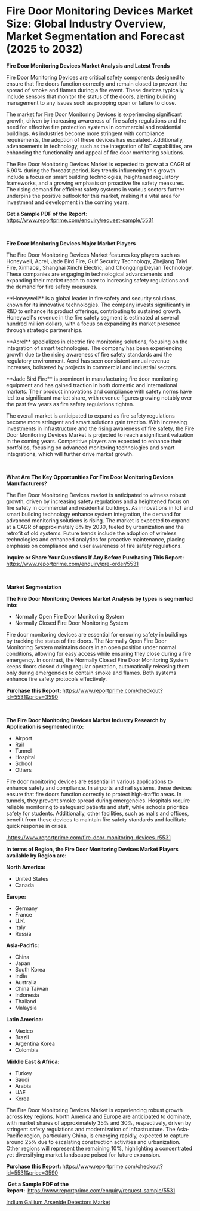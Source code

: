 <p><h1>Fire Door Monitoring Devices Market Size: Global Industry Overview, Market Segmentation and Forecast (2025 to 2032)</h1></p><p><strong>Fire Door Monitoring Devices Market Analysis and Latest Trends</strong></p>
<p><p>Fire Door Monitoring Devices are critical safety components designed to ensure that fire doors function correctly and remain closed to prevent the spread of smoke and flames during a fire event. These devices typically include sensors that monitor the status of the doors, alerting building management to any issues such as propping open or failure to close.</p><p>The market for Fire Door Monitoring Devices is experiencing significant growth, driven by increasing awareness of fire safety regulations and the need for effective fire protection systems in commercial and residential buildings. As industries become more stringent with compliance requirements, the adoption of these devices has escalated. Additionally, advancements in technology, such as the integration of IoT capabilities, are enhancing the functionality and appeal of fire door monitoring solutions.</p><p>The Fire Door Monitoring Devices Market is expected to grow at a CAGR of 6.90% during the forecast period. Key trends influencing this growth include a focus on smart building technologies, heightened regulatory frameworks, and a growing emphasis on proactive fire safety measures. The rising demand for efficient safety systems in various sectors further underpins the positive outlook for this market, making it a vital area for investment and development in the coming years.</p></p>
<p><strong>Get a Sample PDF of the Report:&nbsp;</strong> <a href="https://www.reportprime.com/enquiry/request-sample/5531?utm_campaign=3271&utm_medium=2&utm_source=Github&utm_content=ia&utm_term=19032025&utm_id=fire-door-monitoring-devices">https://www.reportprime.com/enquiry/request-sample/5531</a></p>
<p>&nbsp;</p>
<p><strong>Fire Door Monitoring Devices Major Market Players</strong></p>
<p><p>The Fire Door Monitoring Devices Market features key players such as Honeywell, Acrel, Jade Bird Fire, Gulf Security Technology, Zhejiang Taiyi Fire, Xinhaosi, Shanghai Xinchi Electric, and Chongqing Deyian Technology. These companies are engaging in technological advancements and expanding their market reach to cater to increasing safety regulations and the demand for fire safety measures.</p><p>**Honeywell** is a global leader in fire safety and security solutions, known for its innovative technologies. The company invests significantly in R&D to enhance its product offerings, contributing to sustained growth. Honeywell's revenue in the fire safety segment is estimated at several hundred million dollars, with a focus on expanding its market presence through strategic partnerships.</p><p>**Acrel** specializes in electric fire monitoring solutions, focusing on the integration of smart technologies. The company has been experiencing growth due to the rising awareness of fire safety standards and the regulatory environment. Acrel has seen consistent annual revenue increases, bolstered by projects in commercial and industrial sectors.</p><p>**Jade Bird Fire** is prominent in manufacturing fire door monitoring equipment and has gained traction in both domestic and international markets. Their product innovations and compliance with safety norms have led to a significant market share, with revenue figures growing notably over the past few years as fire safety regulations tighten.</p><p>The overall market is anticipated to expand as fire safety regulations become more stringent and smart solutions gain traction. With increasing investments in infrastructure and the rising awareness of fire safety, the Fire Door Monitoring Devices Market is projected to reach a significant valuation in the coming years. Competitive players are expected to enhance their portfolios, focusing on advanced monitoring technologies and smart integrations, which will further drive market growth.</p></p>
<p>&nbsp;</p>
<p><strong>What Are The Key Opportunities For Fire Door Monitoring Devices Manufacturers?</strong></p>
<p><p>The Fire Door Monitoring Devices market is anticipated to witness robust growth, driven by increasing safety regulations and a heightened focus on fire safety in commercial and residential buildings. As innovations in IoT and smart building technology enhance system integration, the demand for advanced monitoring solutions is rising. The market is expected to expand at a CAGR of approximately 8% by 2030, fueled by urbanization and the retrofit of old systems. Future trends include the adoption of wireless technologies and enhanced analytics for proactive maintenance, placing emphasis on compliance and user awareness of fire safety regulations.</p></p>
<p><strong>Inquire or Share Your Questions If Any Before Purchasing This Report:</strong> <a href="https://www.reportprime.com/enquiry/pre-order/5531?utm_campaign=3271&utm_medium=2&utm_source=Github&utm_content=ia&utm_term=19032025&utm_id=fire-door-monitoring-devices">https://www.reportprime.com/enquiry/pre-order/5531</a></p>
<p>&nbsp;</p>
<p><strong>Market Segmentation</strong></p>
<p><strong>The Fire Door Monitoring Devices Market Analysis by types is segmented into:</strong></p>
<p><ul><li>Normally Open Fire Door Monitoring System</li><li>Normally Closed Fire Door Monitoring System</li></ul></p>
<p><p>Fire door monitoring devices are essential for ensuring safety in buildings by tracking the status of fire doors. The Normally Open Fire Door Monitoring System maintains doors in an open position under normal conditions, allowing for easy access while ensuring they close during a fire emergency. In contrast, the Normally Closed Fire Door Monitoring System keeps doors closed during regular operation, automatically releasing them only during emergencies to contain smoke and flames. Both systems enhance fire safety protocols effectively.</p></p>
<p><strong>Purchase this Report:&nbsp;</strong><a href="https://www.reportprime.com/checkout?id=5531&price=3590&utm_campaign=3271&utm_medium=2&utm_source=Github&utm_content=ia&utm_term=19032025&utm_id=fire-door-monitoring-devices">https://www.reportprime.com/checkout?id=5531&price=3590</a></p>
<p>&nbsp;</p>
<p><strong>The Fire Door Monitoring Devices Market Industry Research by Application is segmented into:</strong></p>
<p><ul><li>Airport</li><li>Rail</li><li>Tunnel</li><li>Hospital</li><li>School</li><li>Others</li></ul></p>
<p><p>Fire door monitoring devices are essential in various applications to enhance safety and compliance. In airports and rail systems, these devices ensure that fire doors function correctly to protect high-traffic areas. In tunnels, they prevent smoke spread during emergencies. Hospitals require reliable monitoring to safeguard patients and staff, while schools prioritize safety for students. Additionally, other facilities, such as malls and offices, benefit from these devices to maintain fire safety standards and facilitate quick response in crises.</p></p>
<p><a href="https://www.reportprime.com/fire-door-monitoring-devices-r5531?utm_campaign=3271&utm_medium=2&utm_source=Github&utm_content=ia&utm_term=19032025&utm_id=fire-door-monitoring-devices">&nbsp;https://www.reportprime.com/fire-door-monitoring-devices-r5531</a></p>
<p><strong>In terms of Region, the Fire Door Monitoring Devices Market Players available by Region are:</strong></p>
<p>
    <p> <strong> North America: </strong>
        <ul>
            <li>United States</li>
            <li>Canada</li>
        </ul>
        </p> 
    <p> <strong> Europe: </strong>
        <ul>
            <li>Germany</li>
            <li>France</li>
            <li>U.K.</li>
            <li>Italy</li>
            <li>Russia</li>
        </ul>
        </p> 
    <p> <strong> Asia-Pacific: </strong>
        <ul>
            <li>China</li>
            <li>Japan</li>
            <li>South Korea</li>
            <li>India</li>
            <li>Australia</li>
            <li>China Taiwan</li>
            <li>Indonesia</li>
            <li>Thailand</li>
            <li>Malaysia</li>
        </ul>
        </p> 
    <p> <strong> Latin America: </strong>
        <ul>
            <li>Mexico</li>
            <li>Brazil</li>
            <li>Argentina Korea</li>
            <li>Colombia</li>
        </ul>
        </p> 
    <p> <strong> Middle East & Africa: </strong>
        <ul>
            <li>Turkey</li>
            <li>Saudi</li>
            <li>Arabia</li>
            <li>UAE</li>
            <li>Korea</li>
        </ul>
    </p>
    </p>
<p><p>The Fire Door Monitoring Devices Market is experiencing robust growth across key regions. North America and Europe are anticipated to dominate, with market shares of approximately 35% and 30%, respectively, driven by stringent safety regulations and modernization of infrastructure. The Asia-Pacific region, particularly China, is emerging rapidly, expected to capture around 25% due to escalating construction activities and urbanization. Other regions will represent the remaining 10%, highlighting a concentrated yet diversifying market landscape poised for future expansion.</p></p>
<p><strong>Purchase this Report: </strong><a href="https://www.reportprime.com/checkout?id=5531&price=3590&utm_campaign=3271&utm_medium=2&utm_source=Github&utm_content=ia&utm_term=19032025&utm_id=fire-door-monitoring-devices">https://www.reportprime.com/checkout?id=5531&price=3590</a></p>
<p>&nbsp;<strong>Get a Sample PDF of the Report:&nbsp;&nbsp;</strong><a href="https://www.reportprime.com/enquiry/request-sample/5531?utm_campaign=3271&utm_medium=2&utm_source=Github&utm_content=ia&utm_term=19032025&utm_id=fire-door-monitoring-devices">https://www.reportprime.com/enquiry/request-sample/5531</a></p>
<p><strong></strong></p>
<p><p><a href="https://github.com/doljanzwald/Market-Research-Report-List-1/blob/main/indium-gallium-arsenide-detectors-market.md?utm_campaign=3271&utm_medium=2&utm_source=Github&utm_content=ia&utm_term=19032025&utm_id=fire-door-monitoring-devices">Indium Gallium Arsenide Detectors Market</a></p></p>